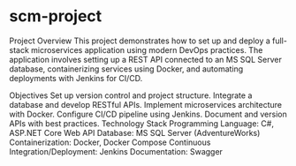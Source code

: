 # scm-project
Project Overview
This project demonstrates how to set up and deploy a full-stack microservices application using modern DevOps practices. The application involves setting up a REST API connected to an MS SQL Server database, containerizing services using Docker, and automating deployments with Jenkins for CI/CD.

Objectives
Set up version control and project structure.
Integrate a database and develop RESTful APIs.
Implement microservices architecture with Docker.
Configure CI/CD pipeline using Jenkins.
Document and version APIs with best practices.
Technology Stack
Programming Language: C#, ASP.NET Core Web API
Database: MS SQL Server (AdventureWorks)
Containerization: Docker, Docker Compose
Continuous Integration/Deployment: Jenkins
Documentation: Swagger

